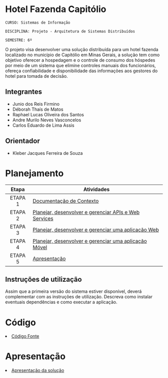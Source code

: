 # Hotel Fazenda Capitólio

`CURSO: Sistemas de Informação`

`DISCIPLINA: Projeto - Arquitetura de Sistemas Distribuídos`

`SEMESTRE: 6º`

O projeto visa desenvolver uma solução distribuída para um hotel fazenda localizado no município de Capitólio em Minas Gerais, a solução tem como objetivo oferecer a hospedagem e o controle de consumo dos hóspedes por meio de um sistema que elimine controles manuais dos funcionários, ofereça confiabilidade e disponibilidade das informações aos gestores do hotel para tomada de decisão.

## Integrantes

* Junio dos Reis Firmino
* Déborah Thaís de Matos
* Raphael Lucas Oliveira dos Santos
* Andre Murilo Neves Vasconcelos
* Carlos Eduardo de Lima Assis


## Orientador

* Kleber Jacques Ferreira de Souza

# Planejamento

| Etapa         | Atividades |
|  :----:   | ----------- |
| ETAPA 1         |[Documentação de Contexto](docs/contexto.md) <br> |
| ETAPA 2         |[Planejar, desenvolver e gerenciar APIs e Web Services](docs/backend-apis.md) <br> |
| ETAPA 3         |[Planejar, desenvolver e gerenciar uma aplicação Web](docs/frontend-web.md) |
| ETAPA 4        |[Planejar, desenvolver e gerenciar uma aplicação Móvel](docs/frontend-mobile.md) <br>  |
| ETAPA 5         | [Apresentação](presentation/README.md) |
## Instruções de utilização

Assim que a primeira versão do sistema estiver disponível, deverá complementar com as instruções de utilização. Descreva como instalar eventuais dependências e como executar a aplicação.

# Código

<li><a href="src/README.md"> Código Fonte</a></li>

# Apresentação

<li><a href="presentation/README.md"> Apresentação da solução</a></li>
